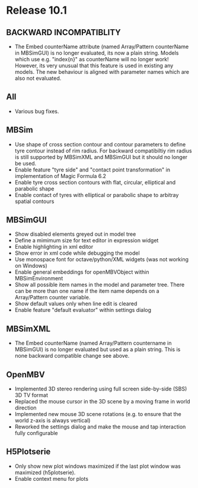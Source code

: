 Release 10.1
============ 

BACKWARD INCOMPATIBLITY
-----------------------
- The Embed counterName attribute (named Array/Pattern counterName in MBSimGUI) is no longer
  evaluated, its now a plain string. Models which use e.g. "index{n}" as counterName will no longer work!
  However, its very unusual that this feature is used in existing any models.
  The new behaviour is aligned with parameter names which are also not evaluated.

All
---
- Various bug fixes.

MBSim
-----
- Use shape of cross section contour and contour parameters to define tyre contour instead of rim radius. For backward compatibiltiy rim radius is still supported by MBSimXML and MBSimGUI but it should no longer be used.
- Enable feature "tyre side" and "contact point transformation" in implementation of Magic Formula 6.2
- Enable tyre cross section contours with flat, circular, elliptical and parabolic shape
- Enable contact of tyres with elliptical or parabolic shape to arbitray spatial contours

MBSimGUI
--------
- Show disabled elements greyed out in model tree
- Define a mimimum size for text editor in expression widget
- Enable highlighting in xml editor
- Show error in xml code while debugging the model
- Use monospace font for octave/python/XML widgets (was not working on Windows)
- Enable general embeddings for openMBVObject within MBSimEnvironment
- Show all possible item names in the model and parameter tree. There can be more than one name
  if the item name depends on a Array/Pattern counter variable.
- Show default values only when line edit is cleared
- Enable feature "default evaluator" within settings dialog

MBSimXML
--------
- The Embed counterName (named Array/Pattern countername in MBSimGUI) is no longer
  evaluated but used as a plain string. This is none backward compatible change see above.

OpenMBV
-------
- Implemented 3D stereo rendering using full screen side-by-side (SBS) 3D TV format
- Replaced the mouse cursor in the 3D scene by a moving frame in world direction
- Implemented new mouse 3D scene rotations (e.g. to ensure that the world z-axis is always vertical)
- Reworked the settings dialog and make the mouse and tap interaction fully configurable

H5Plotserie
-----------
- Only show new plot windows maximized if the last plot window was maximized (h5plotserie).
- Enable context menu for plots
